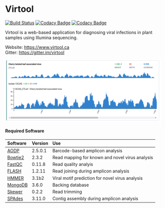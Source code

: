# Virtool

[![Build Status](https://cloud.drone.io/api/badges/virtool/virtool/status.svg)](https://cloud.drone.io/virtool/virtool)
[![Codacy Badge](https://app.codacy.com/project/badge/Grade/1388b43207ae407c891744a4d70dde35)](https://www.codacy.com/gh/virtool/virtool?utm_source=github.com&amp;utm_medium=referral&amp;utm_content=virtool/virtool&amp;utm_campaign=Badge_Grade)
[![Codacy Badge](https://app.codacy.com/project/badge/Coverage/1388b43207ae407c891744a4d70dde35)](https://www.codacy.com/gh/virtool/virtool?utm_source=github.com&utm_medium=referral&utm_content=virtool/virtool&utm_campaign=Badge_Coverage)

Virtool is a web-based application for diagnosing viral infections in plant samples using Illumina sequencing. 
  
Website: https://www.virtool.ca  
Gitter: https://gitter.im/virtool

![Virtool Graph Example](./static/graph-example.png)

#### Required Software

| Software                                                            | Version | Use
|:--------------------------------------------------------------------|:--------|:------------------------------------------------|
| [AODP](https://bitbucket.org/wenchen_aafc/aodp_v2.0_release/)       | 2.5.0.1 | Barcode-based amplicon analysis                 |
| [Bowtie2](http://bowtie-bio.sourceforge.net/bowtie2/index.shtml)    | 2.3.2   | Read mapping for known and novel virus analysis |
| [FastQC](https://www.bioinformatics.babraham.ac.uk/projects/fastqc) | 0.11.8  | Read quality analyis                            |
| [FLASH](https://ccb.jhu.edu/software/FLASH/)                        | 1.2.11  | Read joining during amplicon analysis           |
| [HMMER](http://hmmer.org/)                                          | 3.1b2   | Viral motif prediction for novel virus analysis |
| [MongoDB](https://www.mongodb.com/)                                 | 3.6.0   | Backing database                                |
| [Skewer](https://github.com/relipmoc/skewer)                        | 0.2.2   | Read trimming                                   |
| [SPAdes](http://cab.spbu.ru/software/spades/)                       | 3.11.0  | Contig assembly during amplicon analysis        |
